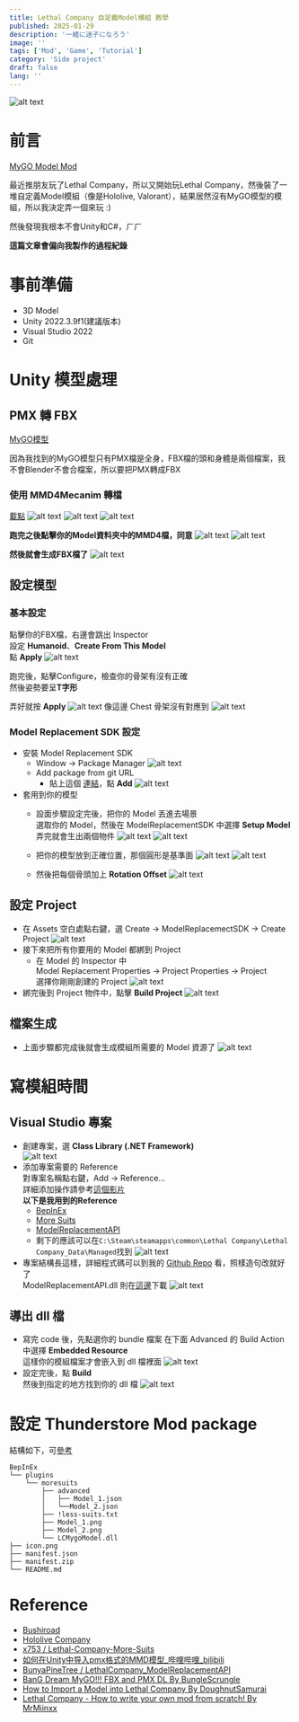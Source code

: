 ```yaml
---
title: Lethal Company 自定義Model模組 教學
published: 2025-01-29
description: '一緒に迷子になろう'
image: ''
tags: ['Mod', 'Game', 'Tutorial']
category: 'Side project'
draft: false
lang: ''
---
```

![alt text](image.png)

# 前言

[MyGO Model Mod](https://thunderstore.io/c/lethal-company/p/YuYutw123/MyGO_Together/)

最近推朋友玩了Lethal Company，所以又開始玩Lethal Company，然後裝了一堆自定義Model模組（像是Hololive, Valorant），結果居然沒有MyGO模型的模組，所以我決定弄一個來玩 :)

然後發現我根本不會Unity和C#，ㄏㄏ

**這篇文章會偏向我製作的過程紀錄**

# 事前準備
* 3D Model
* Unity 2022.3.9f1(建議版本)
* Visual Studio 2022
* Git

# Unity 模型處理
## PMX 轉 FBX
[MyGO模型](https://www.deviantart.com/bunglescrungle/art/BanG-Dream-MyGO-FBX-and-PMX-DL-1036304336)

因為我找到的MyGO模型只有PMX檔是全身，FBX檔的頭和身體是兩個檔案，我不會Blender不會合檔案，所以要把PMX轉成FBX
### 使用 MMD4Mecanim 轉檔
[載點](https://stereoarts.jp/MMD4Mecanim_Beta_20200105.zip)
![alt text](image-1.png)
![alt text](image-2.png)
![alt text](image-3.png)

**跑完之後點擊你的Model資料夾中的MMD4檔，同意**
![alt text](image-4.png)
![alt text](image-5.png)

**然後就會生成FBX檔了**
![alt text](image-6.png)

## 設定模型

### 基本設定
點擊你的FBX檔，右邊會跳出 Inspector<br>
設定 **Humanoid**、**Create From This Model**<br>
點 **Apply**
![alt text](image-8.png)

跑完後，點擊Configure，檢查你的骨架有沒有正確<br>
然後姿勢要呈**T字形** <br>

弄好就按 **Apply**
![alt text](image-9.png)
像這邊 Chest 骨架沒有對應到
![alt text](image-10.png)

### Model Replacement SDK 設定
* 安裝 Model Replacement SDK
    * Window -> Package Manager
    ![alt text](image-12.png)
    * Add package from git URL 
        * 貼上這個 [連結](https://github.com/BunyaPineTree/LethalCompany_ModelReplacementSDK.git#upm)，點 **Add**
    ![alt text](image-13.png)
* 套用到你的模型
    * 設面步驟設定完後，把你的 Model 丟進去場景<br>
    選取你的 Model，然後在 ModelReplacementSDK 中選擇 **Setup Model**<br>
    弄完就會生出兩個物件
    ![alt text](image-11.png)
    ![alt text](image-14.png)

    * 把你的模型放到正確位置，那個圓形是基準面
    ![alt text](image-16.png)
    ![alt text](image-17.png)

    * 然後把每個骨頭加上 **Rotation Offset**
    ![alt text](image-18.png)

## 設定 Project
* 在 Assets 空白處點右鍵，選 Create -> ModelReplacemectSDK -> Create Project
    ![alt text](image-19.png)
* 接下來把所有你要用的 Model 都綁到 Project
    * 在 Model 的 Inspector 中<br>
    Model Replacement Properties -> Project Properties -> Project<br>
    選擇你剛剛創建的 Project
    ![alt text](image-21.png)
* 綁完後到 Project 物件中，點擊 **Build Project**
    ![alt text](image-20.png)
## 檔案生成
* 上面步驟都完成後就會生成模組所需要的 Model 資源了
    ![alt text](image-22.png)

# 寫模組時間
## Visual Studio 專案
* 創建專案，選 **Class Library (.NET Framework)**<br>
    ![alt text](image-23.png)
* 添加專案需要的 Reference<br>
    對專案名稱點右鍵，Add -> Reference...<br>
    詳細添加操作請參考[這個影片](https://youtu.be/4Q7Zp5K2ywI?si=ABXuQr-U05u5-irQ&t=378)<br>
    **以下是我用到的Reference**
    * [BepInEx](https://github.com/BepInEx/BepInEx/releases/tag/v5.4.23.2)
    * [More Suits](https://thunderstore.io/c/lethal-company/p/x753/More_Suits/source/)
    * [ModelReplacementAPI](https://github.com/BunyaPineTree/LethalCompany_ModelReplacementAPI/releases/tag/Release_v2.4.5)
    * 剩下的應該可以在`C:\Steam\steamapps\common\Lethal Company\Lethal Company_Data\Managed`找到
    ![alt text](image-29.png)
* 專案結構長這樣，詳細程式碼可以到我的 [Github Repo](https://github.com/YuYutw123/MyGO-Together) 看，照樣造句改就好了<br>
    ModelReplacementAPI.dll 則在[這邊](https://github.com/BunyaPineTree/LethalCompany_ModelReplacementAPI/releases/tag/Release_v2.4.5)下載
    ![alt text](image-27.png)
## 導出 dll 檔
* 寫完 code 後，先點選你的 bundle 檔案
    在下面 Advanced 的 Build Action 中選擇 **Embedded Resource**<br>
    這樣你的模組檔案才會嵌入到 dll 檔裡面
    ![alt text](image-32.png)
* 設定完後，點 **Build**<br>
    然後到指定的地方找到你的 dll 檔
    ![alt text](image-31.png)

# 設定 Thunderstore Mod package
結構如下，可[參考](https://github.com/YuYutw123/MyGO-Together/tree/master/Builds)
```
BepInEx
└── plugins
    └── moresuits
        ├── advanced
        │   ├── Model_1.json
        │   └──Model_2.json
        ├── !less-suits.txt
        ├── Model_1.png
        ├── Model_2.png
        └── LCMygoModel.dll
├── icon.png
├── manifest.json
├── manifest.zip
└── README.md

```
# Reference
* [Bushiroad](https://bushiroad.com/)
* [Hololive Company](https://thunderstore.io/c/lethal-company/p/Tacocat12/Hololive_Company/)
* [x753 / Lethal-Company-More-Suits](https://github.com/x753/Lethal-Company-More-Suits)
* [如何在Unity中导入pmx格式的MMD模型_哔哩哔哩_bilibili](https://www.bilibili.com/video/BV1Mq4y187pT/?vd_source=f5639cb686b57c8db469894627c7dae5)
* [BunyaPineTree / LethalCompany_ModelReplacementAPI](https://github.com/BunyaPineTree/LethalCompany_ModelReplacementAPI)
* [BanG Dream MyGO!!! FBX and PMX DL By BungleScrungle](https://www.deviantart.com/bunglescrungle/art/BanG-Dream-MyGO-FBX-and-PMX-DL-1036304336)
* [How to Import a Model into Lethal Company By DoughnutSamurai](https://www.youtube.com/watch?v=sveHcIAG1mA&ab_channel=DoughnutSamurai)
* [Lethal Company - How to write your own mod from scratch! By MrMiinxx](https://www.youtube.com/watch?v=4Q7Zp5K2ywI&t=378s&ab_channel=MrMiinxx)
